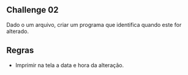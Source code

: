 Challenge 02
-------------

Dado o um arquivo, criar um programa que identifica quando este for alterado.

Regras
---
- Imprimir na tela a data e hora da alteração.